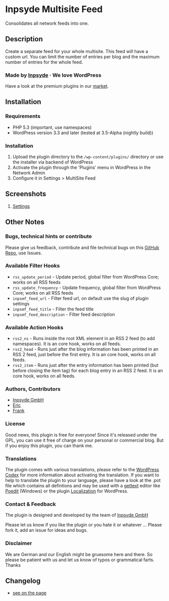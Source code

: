 # Inpsyde Multisite Feed
Consolidates all network feeds into one.

## Description
Create a separate feed for your whole multisite. This feed will have a custom url. You can limit the number of entries per blog and the maximum number of entries for the whole feed.

### Made by [Inpsyde](http://inpsyde.com) &middot; We love WordPress
Have a look at the premium plugins in our [market](http://marketpress.com).

## Installation
### Requirements
 * PHP 5.3 (important, use namespaces)
 * WordPress version 3.3 and later (tested at 3.5-Alpha (nightly build))

### Installation
 1. Upload the plugin directory to the `/wp-content/plugins/` directory or use the installer via backend of WordPress
 1. Activate the plugin through the 'Plugins' menu in WordPress in the Network Admin
 1. Configure it in Settings > MultiSite Feed

## Screenshots
 1. [Settings](https://github.com/inpsyde/WP-Multisite-Feed/blob/master/screenshot-1.png)

## Other Notes
### Bugs, technical hints or contribute
Please give us feedback, contribute and file technical bugs on this [GitHub Repo](https://github.com/inpsyde/WP-Multisite-Feed), use Issues.

### Available Filter Hooks
 * `rss_update_period` - Update period, global filter from WordPress Core; works on all RSS feeds
 * `rss_update_frequency` - Update frequency,  global filter from WordPress Core; works on all RSS feeds
 * `inpsmf_feed_url` - Filter feed url, on default use the slug of plugin settings
 * `inpsmf_feed_title` - Filter the feed title
 * `inpsmf_feed_description` - Filter feed description

### Available Action Hooks
 * `rss2_ns` - Runs inside the root XML element in an RSS 2 feed (to add namespaces). It is an core hook, works on all feeds.
 * `rss2_head` - Runs just after the blog information has been printed in an RSS 2 feed, just before the first entry. It is an core hook, works on all feeds.
 * `rss2_item` - Runs just after the entry information has been printed (but before closing the item tag) for each blog entry in an RSS 2 feed. It is an core hook, works on all feeds.

### Authors, Contributors
 * [Inpsyde GmbH](https://github.com/inpsyde)
 * [Eric](https://github.com/eteubert)
 * [Frank](https://github.com/bueltge)

### License
Good news, this plugin is free for everyone! Since it's released under the GPL, you can use it free of charge on your personal or commercial blog. But if you enjoy this plugin, you can thank me.

### Translations
The plugin comes with various translations, please refer to the [WordPress Codex](http://codex.wordpress.org/Installing_WordPress_in_Your_Language "Installing WordPress in Your Language") for more information about activating the translation. If you want to help to translate the plugin to your language, please have a look at the .pot file which contains all defintions and may be used with a [gettext](http://www.gnu.org/software/gettext/) editor like [Poedit](http://www.poedit.net/) (Windows) or the plugin [Localization](http://wordpress.org/extend/plugins/codestyling-localization/) for WordPress.

### Contact & Feedback
The plugin is designed and developed by the team of [Inpsyde GmbH](http://inpsyde.com)

Please let us know if you like the plugin or you hate it or whatever ... Please fork it, add an issue for ideas and bugs.

### Disclaimer
We are German and our English might be gruesome here and there. So please be patient with us and let us know of typos or grammatical farts. Thanks

## Changelog

 * [see on the page](http://wordpress.org/extend/plugins/wp-multisite-feed/changelog/)